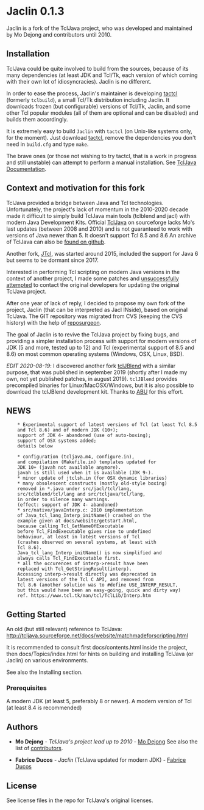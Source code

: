 # Jaclin 0.1.3

Jaclin is a fork of the TclJava project, who was developed and maintained by Mo Dejong and contributors until 2010.

## Installation

TclJava could be quite involved to build from the sources, because of its many dependencies (at least JDK and Tcl/Tk, each version of which coming with their own lot of idiosyncracies). Jaclin is no different.

In order to ease the process, Jaclin's maintainer is developing [tactcl](https://github.com/fabrice-ducos/tactcl) (formerly `tclbuild`), a small Tcl/Tk distribution including Jaclin. It downloads frozen (but configurable) versions of Tcl/Tk, Jaclin, and some other Tcl popular modules (all of them are optional and can be disabled) and builds them accordingly.

It is extremely easy to build `Jaclin` with `tactcl` (on Unix-like systems only, for the moment). Just download [tactcl](https://github.com/fabrice-ducos/tactcl), remove the dependencies you don't need in `build.cfg` and type `make`.

The brave ones (or those not wishing to try tactcl, that is a work in progress and still unstable) can attempt to perform a manual installation. See [TclJava Documentation](docs/Topics/index.html).

## Context and motivation for this fork

TclJava provided a bridge between Java and Tcl technologies. Unfortunately, the project's lack of momentum
in the 2010-2020 decade made it difficult to simply build TclJava main tools (tclblend and jacl) with modern Java
Development Kits. Official [TclJava](http://tcljava.sourceforge.net/docs/website/index.html) on sourceforge lacks
Mo's last updates (between 2008 and 2010) and is not guaranteed to work with versions of Java newer than 5.
It doesn't support Tcl 8.5 and 8.6
An archive of TclJava can also be [found on github](https://github.com/scijava/tcljava).

Another fork, [JTcl](https://github.com/jtcl-project/jtcl), was started around 2015, included the support for Java 6 but seems to be dormant since 2017.

Interested in performing Tcl scripting on modern Java versions in the context of another project, I made some patches and [unsuccessfully attempted](https://sourceforge.net/p/tcljava/mailman/tcljava-dev/thread/CAPxFAHTkKiLxQGAVJUfY5hCGBoAbL47qnc0WfMsvcD%2BT6W2uJQ%40mail.gmail.com/#msg36653208) to contact the original developers for updating the original TclJava project. 

After one year of lack of reply, I decided to propose my own fork of the project, Jaclin (that can be interpreted as Jacl INside), based on original TclJava.
The GIT repository was migrated from CVS (keeping the CVS history) with the help of [reposurgeon](https://gitlab.com/esr/reposurgeon).

The goal of Jaclin is to revive the TclJava project by fixing bugs, and providing a simpler installation process with support for modern versions of JDK (5 and more, tested up to 12) and Tcl (experimental support of 8.5 and 8.6) on most common operating systems (Windows, OSX, Linux, BSD).

*EDIT 2020-08-19*: I discovered another fork [tclJBlend](https://wiki.tcl-lang.org/page/tclJBlend) with a similar purpose, that was published in september 2019 (shortly after I made my own, not yet published patches, in august 2019). `tclJBlend` provides precompiled binaries for Linux/MacOSX/Windows, but it is also possible to download the tclJBlend development kit. Thanks to [ABU](https://wiki.tcl-lang.org/page/Aldo+Buratti?R=0&O=ABU&W=) for this effort.

## NEWS

        * Experimental support of latest versions of Tcl (at least Tcl 8.5
        and Tcl 8.6) and of modern JDK (10+);
        support of JDK 4- abandoned (use of auto-boxing);
        support of OSX systems added;
        details below

        * configuration (tcljava.m4, configure.in),
        and compilation (Makefile.in) templates updated for
        JDK 10+ (javah not available anymore).
        javah is still used when it is available (JDK 9-).
        * minor update of jtclsh.in (for OSX dynamic libraries)
        * many obsolescent constructs (mostly old-style boxing)
        removed in *.java under src/jacl/tcl/lang,
        src/tclblend/tcl/lang and src/tcljava/tcl/lang,
        in order to silence many warnings.
        (effect: support of JDK 4- abandoned)
        * src/native/javaInterp.c: 2010 implementation
        of Java_tcl_lang_Interp_initName() crashed on the
        example given at docs/website/getstart.html,
        because calling Tcl_GetNameOfExecutable
        before Tcl_FindExecutable gives rise to undefined
        behaviour, at least in latest versions of Tcl
        (crashes observed on several systems, at least with
        Tcl 8.6).
        Java_tcl_lang_Interp_initName() is now simplified and
        always calls Tcl_FindExecutable first.
        * all the occurences of interp->result have been
        replaced with Tcl_GetStringResult(interp).
        Accessing interp->result directly was deprecated in
        latest versions of the Tcl C API, and removed from
        Tcl 8.6 (another solution was to #define USE_INTERP_RESULT,
        but this would have been an easy-going, quick and dirty way)
        ref. https://www.tcl.tk/man/tcl/TclLib/Interp.htm

## Getting Started

An old (but still relevant) reference to TclJava: http://tcljava.sourceforge.net/docs/website/matchmadeforscripting.html

It is recommended to consult first docs/contents.html inside the project, then docs/Topics/index.html
for hints on building and installing TclJava (or Jaclin) on various environments.

See also the Installing section.

### Prerequisites

A modern JDK (at least 5, preferably 8 or newer).
A modern version of Tcl (at least 8.4 is recommended)

## Authors

* **Mo Dejong** - *TclJava's project lead up to 2010* - [Mo Dejong](https://github.com/mdejong)
See also the list of [contributors](https://github.com/fabrice-ducos/jaclin/contributors).

* **Fabrice Ducos** - *Jaclin* (TclJava updated for modern JDK) - [Fabrice Ducos](https://github.com/fabrice-ducos)

## License

See license files in the repo for TclJava's original licenses.
